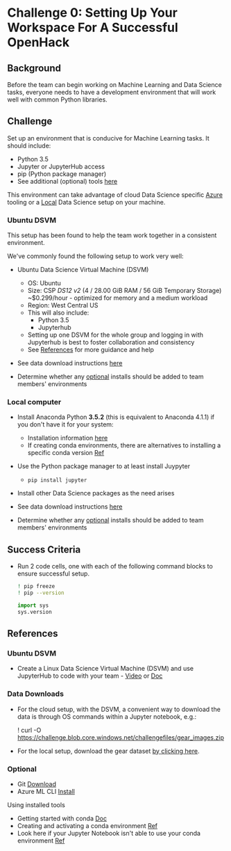 # Challenge 0: Setting Up Your Workspace For A Successful OpenHack

## Background

Before the team can begin working on Machine Learning and Data Science tasks, everyone needs to have a development environment that will work well with common Python libraries.

## Challenge

Set up an environment that is conducive for Machine Learning tasks. It should include:

* Python 3.5
* Jupyter or JupyterHub access
* pip (Python package manager)
* See additional (optional) tools [here](#optional)

This environment can take advantage of cloud Data Science specific [Azure](#linux-dsvm) tooling or a [Local](#local-computer) Data Science setup on your machine.

### Ubuntu DSVM

This setup has been found to help the team work together in a consistent environment. 

We've commonly found the following setup to work very well:

* Ubuntu Data Science Virtual Machine (DSVM)
    * OS:  Ubuntu
    * Size:  CSP _DS12 v2_ (4 /	28.00 GiB	RAM / 56 GiB Temporary Storage)	~$0.299/hour - optimized for memory and a medium workload
    * Region:  West Central US
    * This will also include:
      * Python 3.5
      * Jupyterhub
    * Setting up one DSVM for the whole group and logging in with Jupyterhub is best to foster collaboration and consistency
    * See [References](#references) for more guidance and help

* See data download instructions [here](#data-downloads)
* Determine whether any [optional](#optional) installs should be added to team members' environments

### Local computer

* Install Anaconda Python **3.5.2** (this is equivalent to Anaconda 4.1.1) if you don't have it for your system:
  * Installation information [here](https://conda.io/docs/user-guide/install/index.html)
  * If creating conda environments, there are alternatives to installing a specific conda version [Ref](https://docs.anaconda.com/anaconda/faq#id3)
* Use the Python package manager to at least install Juypyter
  * `pip install jupyter`
* Install other Data Science packages as the need arises

* See data download instructions [here](#data-downloads)
* Determine whether any [optional](#optional) installs should be added to team members' environments

## Success Criteria

* Run 2 code cells, one with each of the following command blocks to ensure successful setup.
   ```bash
  ! pip freeze
  ! pip --version
  ````
  ```python
  import sys
  sys.version
  ```

## References

### Ubuntu DSVM

* Create a Linux Data Science Virtual Machine (DSVM) and use JupyterHub to code with your team - [Video](https://www.youtube.com/watch?v=4b1G9pQC3KM) or [Doc](https://docs.microsoft.com/en-us/azure/machine-learning/data-science-virtual-machine/linux-dsvm-walkthrough#jupyterhub)

### Data Downloads

* For the cloud setup, with the DSVM, a convenient way to download the data is through OS commands within a Jupyter notebook, e.g.:

    ! curl -O https://challenge.blob.core.windows.net/challengefiles/gear_images.zip

* For the local setup, download the gear dataset [by clicking here](https://challenge.blob.core.windows.net/challengefiles/gear_images.zip).

### Optional

* Git [Download](https://git-scm.com/downloads)
* Azure ML CLI [Install](https://docs.microsoft.com/en-us/azure/machine-learning/preview/deployment-setup-configuration)

Using installed tools
* Getting started with conda [Doc](https://conda.io/docs/user-guide/getting-started.html)
* Creating and activating a conda environment [Ref](https://conda.io/docs/user-guide/tasks/manage-environments.html)
* Look here if your Jupyter Notebook isn't able to use your conda environment [Ref](http://ipython.readthedocs.io/en/stable/install/kernel_install.html#kernels-for-different-environments)
